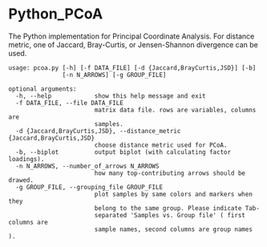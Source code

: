 Python_PCoA
===========

The Python implementation for Principal Coordinate Analysis.
For distance metric, one of Jaccard, Bray-Curtis, or Jensen-Shannon divergence can be used.


    usage: pcoa.py [-h] [-f DATA_FILE] [-d {Jaccard,BrayCurtis,JSD}] [-b]
                   [-n N_ARROWS] [-g GROUP_FILE]
    
    optional arguments:
      -h, --help            show this help message and exit
      -f DATA_FILE, --file DATA_FILE
                            matrix data file. rows are variables, columns are
                            samples.
      -d {Jaccard,BrayCurtis,JSD}, --distance_metric {Jaccard,BrayCurtis,JSD}
                            choose distance metric used for PCoA.
      -b, --biplot          output biplot (with calculating factor loadings).
      -n N_ARROWS, --number_of_arrows N_ARROWS
                            how many top-contributing arrows should be drawed.
      -g GROUP_FILE, --grouping_file GROUP_FILE
                            plot samples by same colors and markers when they
                            belong to the same group. Please indicate Tab-
                            separated 'Samples vs. Group file' ( first columns are
                            sample names, second columns are group names ).
